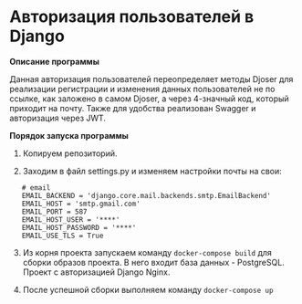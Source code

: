 <h1>Авторизация пользователей в Django</h1>

**Описание программы**

Данная авторизация пользователей переопределяет методы Djoser для реализации регистрации и изменения данных пользователей не по ссылке, как заложено в самом Djoser, а через 4-значный код, который приходит на почту. Также для удобства реализован Swagger и авторизация через JWT.

**Порядок запуска программы**

1. Копируем репозиторий.
  
2. Заходим в файл settings.py и изменяем настройки почты на свои:
   
```
   # email
   EMAIL_BACKEND = 'django.core.mail.backends.smtp.EmailBackend'
   EMAIL_HOST = 'smtp.gmail.com'
   EMAIL_PORT = 587
   EMAIL_HOST_USER = '****'
   EMAIL_HOST_PASSWORD = '****'
   EMAIL_USE_TLS = True
```


3. Из корня проекта запускаем команду ``` docker-compose build ```  для сборки образов проекта. В него входит база данных - PostgreSQL. Проект с авторизацией Django Nginx.

4. После успешной сборки выполняем команду ``` docker-compose up ```
